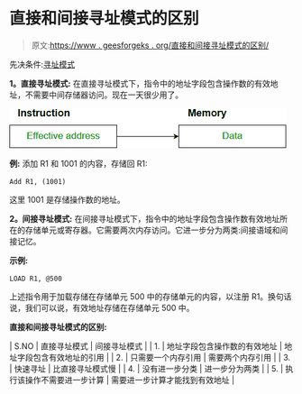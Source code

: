 # 直接和间接寻址模式的区别

> 原文:[https://www . geesforgeks . org/直接和间接寻址模式的区别/](https://www.geeksforgeeks.org/difference-between-direct-and-indirect-addressing-modes/)

先决条件:[寻址模式](https://www.geeksforgeeks.org/addressing-modes/)

**1。直接寻址模式:**
在直接寻址模式下，指令中的地址字段包含操作数的有效地址，不需要中间存储器访问。现在一天很少用了。

![](img/dc1bb6a715597170b53d6f80c7e0d8b8.png)

**例:**
添加 R1 和 1001 的内容，存储回 R1:

```
Add R1, (1001) 
```

这里 1001 是存储操作数的地址。

**2。间接寻址模式:**
在间接寻址模式下，指令中的地址字段包含操作数有效地址所在的存储单元或寄存器。它需要两次内存访问。它进一步分为两类:间接语域和间接记忆。

**示例:**

```
LOAD R1, @500
```

上述指令用于加载存储在存储单元 500 中的存储单元的内容，以注册 R1。换句话说，我们可以说，有效地址存储在存储单元 500 中。

**直接和间接寻址模式的区别:**

| S.NO | 直接寻址模式 | 间接寻址模式 |
| 1. | 地址字段包含操作数的有效地址 | 地址字段包含有效地址的引用 |
| 2. | 只需要一个内存引用 | 需要两个内存引用 |
| 3. | 快速寻址 | 比直接寻址模式慢 |
| 4. | 没有进一步分类 | 进一步分为两类 |
| 5. | 执行该操作不需要进一步计算 | 需要进一步计算才能找到有效地址 |